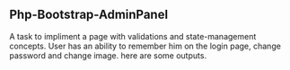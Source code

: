 ## Php-Bootstrap-AdminPanel

A task to impliment a page with validations and state-management concepts. 
User has an ability to remember him on the login page, change password and change image.
here are some outputs.
